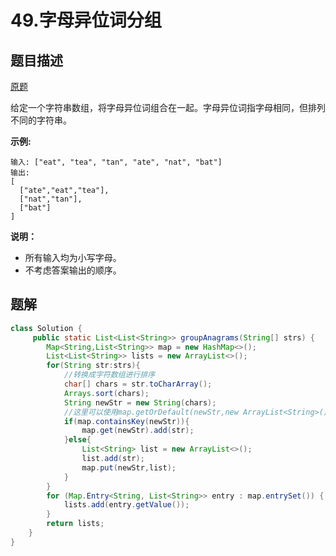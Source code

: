 # 49.字母异位词分组

## 题目描述

[原题](https://leetcode-cn.com/problems/group-anagrams/)

给定一个字符串数组，将字母异位词组合在一起。字母异位词指字母相同，但排列不同的字符串。

**示例:**

```
输入: ["eat", "tea", "tan", "ate", "nat", "bat"]
输出:
[
  ["ate","eat","tea"],
  ["nat","tan"],
  ["bat"]
]
```

**说明：**

- 所有输入均为小写字母。
- 不考虑答案输出的顺序。

## 题解

```java
class Solution {
     public static List<List<String>> groupAnagrams(String[] strs) {
        Map<String,List<String>> map = new HashMap<>();
        List<List<String>> lists = new ArrayList<>();
        for(String str:strs){
            //转换成字符数组进行排序
            char[] chars = str.toCharArray();
            Arrays.sort(chars);
            String newStr = new String(chars);
            //这里可以使用map.getOrDefault(newStr,new ArrayList<String>())简化
            if(map.containsKey(newStr)){
                map.get(newStr).add(str);
            }else{
                List<String> list = new ArrayList<>();
                list.add(str);
                map.put(newStr,list);
            }
        }
        for (Map.Entry<String, List<String>> entry : map.entrySet()) {
            lists.add(entry.getValue());
        }
        return lists;
    }
}
```


